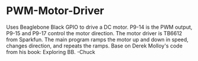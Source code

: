 # PWM-Motor-Driver
Uses Beaglebone Black GPIO to drive a DC motor.
P9-14 is the PWM output, P9-15 and P9-17 control the motor direction.
The motor driver is TB6612 from Sparkfun. The main program ramps the motor
up and down in speed, changes direction, and repeats the ramps. Base on Derek Molloy's
code from his book: Exploring BB. -Chuck

